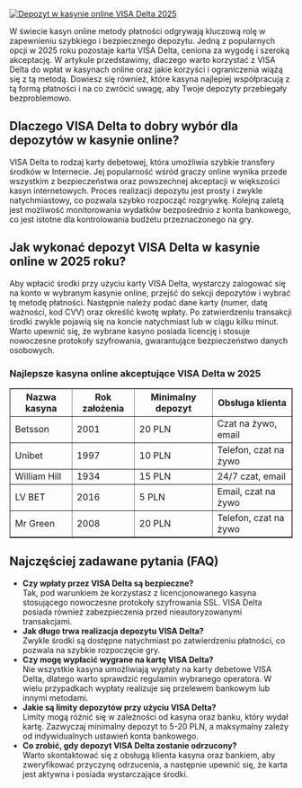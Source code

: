 [![Depozyt w kasynie online VISA Delta 2025](https://123-caf.pages.dev/gitsignup.png)](https://vrmoo.ru/Bt82HjjY)

<div>     <p>W świecie kasyn online metody płatności odgrywają kluczową rolę w zapewnieniu szybkiego i bezpiecznego depozytu. Jedną z popularnych opcji w 2025 roku pozostaje karta VISA Delta, ceniona za wygodę i szeroką akceptację. W artykule przedstawimy, dlaczego warto korzystać z VISA Delta do wpłat w kasynach online oraz jakie korzyści i ograniczenia wiążą się z tą metodą. Dowiesz się również, które kasyna najlepiej współpracują z tą formą płatności i na co zwrócić uwagę, aby Twoje depozyty przebiegały bezproblemowo.</p>    <h2>Dlaczego VISA Delta to dobry wybór dla depozytów w kasynie online?</h2>   <p>VISA Delta to rodzaj karty debetowej, która umożliwia szybkie transfery środków w Internecie. Jej popularność wśród graczy online wynika przede wszystkim z bezpieczeństwa oraz powszechnej akceptacji w większości kasyn internetowych. Proces realizacji depozytu jest prosty i zwykle natychmiastowy, co pozwala szybko rozpocząć rozgrywkę. Kolejną zaletą jest możliwość monitorowania wydatków bezpośrednio z konta bankowego, co jest istotne dla kontrolowania budżetu przeznaczonego na gry.</p>    <h2>Jak wykonać depozyt VISA Delta w kasynie online w 2025 roku?</h2>   <p>Aby wpłacić środki przy użyciu karty VISA Delta, wystarczy zalogować się na konto w wybranym kasynie online, przejść do sekcji depozytów i wybrać tę metodę płatności. Następnie należy podać dane karty (numer, datę ważności, kod CVV) oraz określić kwotę wpłaty. Po zatwierdzeniu transakcji środki zwykle pojawią się na koncie natychmiast lub w ciągu kilku minut. Warto upewnić się, że wybrane kasyno posiada licencję i stosuje nowoczesne protokoły szyfrowania, gwarantujące bezpieczeństwo danych osobowych.</p>    <h3>Najlepsze kasyna online akceptujące VISA Delta w 2025</h3>   <table border="1" cellspacing="0" cellpadding="5">     <thead>       <tr>         <th>Nazwa kasyna</th>         <th>Rok założenia</th>         <th>Minimalny depozyt</th>         <th>Obsługa klienta</th>       </tr>     </thead>     <tbody>       <tr>         <td>Betsson</td>         <td>2001</td>         <td>20 PLN</td>         <td>Czat na żywo, email</td>       </tr>       <tr>         <td>Unibet</td>         <td>1997</td>         <td>10 PLN</td>         <td>Telefon, czat na żywo</td>       </tr>       <tr>         <td>William Hill</td>         <td>1934</td>         <td>15 PLN</td>         <td>24/7 czat, email</td>       </tr>       <tr>         <td>LV BET</td>         <td>2016</td>         <td>5 PLN</td>         <td>Email, czat na żywo</td>       </tr>       <tr>         <td>Mr Green</td>         <td>2008</td>         <td>20 PLN</td>         <td>Telefon, czat na żywo</td>       </tr>     </tbody>   </table>    <h2>Najczęściej zadawane pytania (FAQ)</h2>   <ul>     <li><strong>Czy wpłaty przez VISA Delta są bezpieczne?</strong><br>Tak, pod warunkiem że korzystasz z licencjonowanego kasyna stosującego nowoczesne protokoły szyfrowania SSL. VISA Delta posiada również zabezpieczenia przed nieautoryzowanymi transakcjami.</li>     <li><strong>Jak długo trwa realizacja depozytu VISA Delta?</strong><br>Zwykle środki są dostępne natychmiast po zatwierdzeniu płatności, co pozwala na szybkie rozpoczęcie gry.</li>     <li><strong>Czy mogę wypłacić wygrane na kartę VISA Delta?</strong><br>Nie wszystkie kasyna umożliwiają wypłaty na karty debetowe VISA Delta, dlatego warto sprawdzić regulamin wybranego operatora. W wielu przypadkach wypłaty realizuje się przelewem bankowym lub innymi metodami.</li>     <li><strong>Jakie są limity depozytów przy użyciu VISA Delta?</strong><br>Limity mogą różnić się w zależności od kasyna oraz banku, który wydał kartę. Zazwyczaj minimalny depozyt to 5-20 PLN, a maksymalny zależy od indywidualnych ustawień konta bankowego.</li>     <li><strong>Co zrobić, gdy depozyt VISA Delta zostanie odrzucony?</strong><br>Warto skontaktować się z obsługą klienta kasyna oraz bankiem, aby zweryfikować przyczynę odrzucenia, a następnie upewnić się, że karta jest aktywna i posiada wystarczające środki.</li>   </ul> </div>